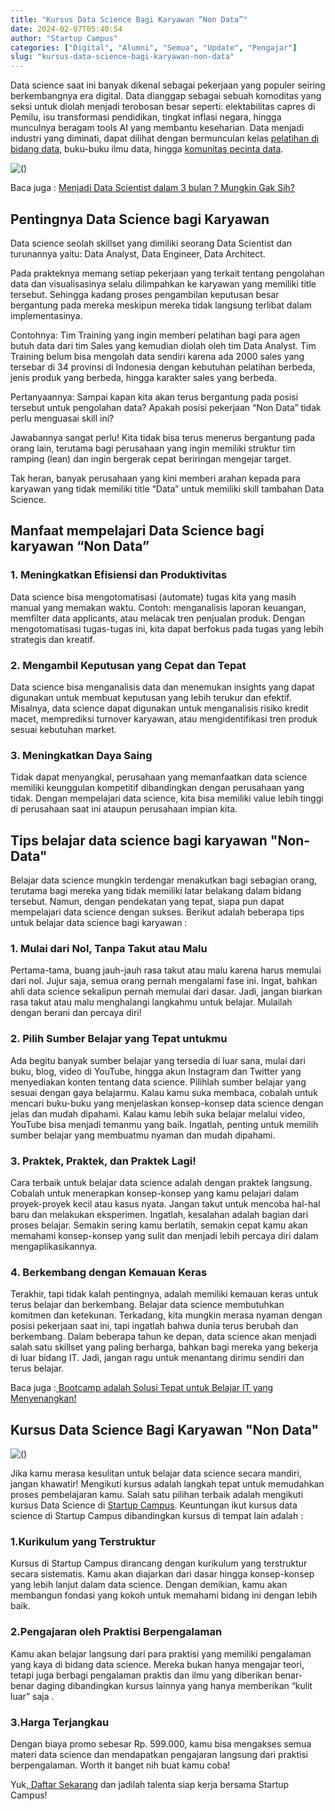 ```yaml
---
title: "Kursus Data Science Bagi Karyawan “Non Data”"
date: 2024-02-07T05:40:54
author: "Startup Campus"
categories: ["Digital", "Alumni", "Semua", "Update", "Pengajar"]
slug: "kursus-data-science-bagi-karyawan-non-data"
---
```


Data science saat ini banyak dikenal sebagai pekerjaan yang populer seiring berkembangnya era digital. Data dianggap sebagai sebuah komoditas yang seksi untuk diolah menjadi terobosan besar seperti: elektabilitas capres di Pemilu, isu transformasi pendidikan, tingkat inflasi negara, hingga munculnya beragam tools AI yang membantu keseharian. Data menjadi industri yang diminati, dapat dilihat dengan bermunculan kelas [pelatihan di bidang data](https://startupcampus.id/public-bootcamp/data-science), buku-buku ilmu data, hingga [komunitas pecinta data](https://docs.google.com/forms/d/e/1FAIpQLScmBmRYBQB8QCFcrkp21lyrDnwgkLODYvXHVjq6Za6EzVUGiQ/viewform).

![()](https://lh7-us.googleusercontent.com/UGSpoXWyruwaZWQ3X28ueD3D68Vy8BeZ0pJgMF2XoXobxsEiPGMweVtC0guwm_2bHN9v-P9onYNtKDRilVkTOpStlve2tONPLxiBOv3pnGIvxNh2Tli2jr-t18LMTLzaX4UkHLhxXbwwWoiKNhPcGn4)

Baca juga : [Menjadi Data Scientist dalam 3 bulan ? Mungkin Gak Sih?](https://startupcampus.id/blog/menjadi-data-scientist-hanya-dalam-3-bulan-mungkin-gak-sih/)

## Pentingnya Data Science bagi Karyawan 

Data science seolah skillset yang dimiliki seorang Data Scientist dan turunannya yaitu: Data Analyst, Data Engineer, Data Architect.

Pada prakteknya memang setiap pekerjaan yang terkait tentang pengolahan data dan visualisasinya selalu dilimpahkan ke karyawan yang memiliki title tersebut. Sehingga kadang proses pengambilan keputusan besar bergantung pada mereka meskipun mereka tidak langsung terlibat dalam implementasinya. 

Contohnya: Tim Training yang ingin memberi pelatihan bagi para agen butuh data dari tim Sales yang kemudian diolah oleh tim Data Analyst. Tim Training belum bisa mengolah data sendiri karena ada 2000 sales yang tersebar di 34 provinsi di Indonesia dengan kebutuhan pelatihan berbeda, jenis produk yang berbeda, hingga karakter sales yang berbeda.

Pertanyaannya: Sampai kapan kita akan terus bergantung pada posisi tersebut untuk pengolahan data? Apakah posisi pekerjaan “Non Data” tidak perlu menguasai skill ini?

Jawabannya sangat perlu! Kita tidak bisa terus menerus bergantung pada orang lain, terutama bagi perusahaan yang ingin memiliki struktur tim ramping (lean) dan ingin bergerak cepat beriringan mengejar target.

Tak heran, banyak perusahaan yang kini memberi arahan kepada para karyawan yang tidak memiliki title “Data” untuk memiliki skill tambahan Data Science.

## Manfaat mempelajari Data Science bagi karyawan “Non Data”

### 1. Meningkatkan Efisiensi dan Produktivitas

Data science bisa mengotomatisasi (automate) tugas kita yang masih manual yang memakan waktu. Contoh: menganalisis laporan keuangan, memfilter data applicants, atau melacak tren penjualan produk. Dengan mengotomatisasi tugas-tugas ini, kita dapat berfokus pada tugas yang lebih strategis dan kreatif.

### 2. Mengambil Keputusan yang Cepat dan Tepat

Data science bisa menganalisis data dan menemukan insights yang dapat digunakan untuk membuat keputusan yang lebih terukur dan efektif. Misalnya, data science dapat digunakan untuk menganalisis risiko kredit macet, memprediksi turnover karyawan, atau mengidentifikasi tren produk sesuai kebutuhan market.

### 3. Meningkatkan Daya Saing

Tidak dapat menyangkal, perusahaan yang memanfaatkan data science memiliki keunggulan kompetitif dibandingkan dengan perusahaan yang tidak. Dengan mempelajari data science, kita bisa memiliki value lebih tinggi di perusahaan saat ini ataupun perusahaan impian kita.

## Tips belajar data science bagi karyawan "Non-Data"

Belajar data science mungkin terdengar menakutkan bagi sebagian orang, terutama bagi mereka yang tidak memiliki latar belakang dalam bidang tersebut. Namun, dengan pendekatan yang tepat, siapa pun dapat mempelajari data science dengan sukses. Berikut adalah beberapa tips untuk belajar data science bagi karyawan : 

### 1. Mulai dari Nol, Tanpa Takut atau Malu

Pertama-tama, buang jauh-jauh rasa takut atau malu karena harus memulai dari nol. Jujur saja, semua orang pernah mengalami fase ini. Ingat, bahkan ahli data science sekalipun pernah memulai dari dasar. Jadi, jangan biarkan rasa takut atau malu menghalangi langkahmu untuk belajar. Mulailah dengan berani dan percaya diri!

### 2. Pilih Sumber Belajar yang Tepat untukmu

Ada begitu banyak sumber belajar yang tersedia di luar sana, mulai dari buku, blog, video di YouTube, hingga akun Instagram dan Twitter yang menyediakan konten tentang data science. Pilihlah sumber belajar yang sesuai dengan gaya belajarmu. Kalau kamu suka membaca, cobalah untuk mencari buku-buku yang menjelaskan konsep-konsep data science dengan jelas dan mudah dipahami. Kalau kamu lebih suka belajar melalui video, YouTube bisa menjadi temanmu yang baik. Ingatlah, penting untuk memilih sumber belajar yang membuatmu nyaman dan mudah dipahami.

### 3. Praktek, Praktek, dan Praktek Lagi!

Cara terbaik untuk belajar data science adalah dengan praktek langsung. Cobalah untuk menerapkan konsep-konsep yang kamu pelajari dalam proyek-proyek kecil atau kasus nyata. Jangan takut untuk mencoba hal-hal baru dan melakukan eksperimen. Ingatlah, kesalahan adalah bagian dari proses belajar. Semakin sering kamu berlatih, semakin cepat kamu akan memahami konsep-konsep yang sulit dan menjadi lebih percaya diri dalam mengaplikasikannya.

### 4. Berkembang dengan Kemauan Keras

Terakhir, tapi tidak kalah pentingnya, adalah memiliki kemauan keras untuk terus belajar dan berkembang. Belajar data science membutuhkan komitmen dan ketekunan. Terkadang, kita mungkin merasa nyaman dengan posisi pekerjaan saat ini, tapi ingatlah bahwa dunia terus berubah dan berkembang. Dalam beberapa tahun ke depan, data science akan menjadi salah satu skillset yang paling berharga, bahkan bagi mereka yang bekerja di luar bidang IT. Jadi, jangan ragu untuk menantang dirimu sendiri dan terus belajar.

Baca juga :[ Bootcamp adalah Solusi Tepat untuk Belajar IT yang Menyenangkan!](https://www.startupcampus.id/blog/bootcamp-adalah-solusi-tepat-untuk-belajar-it-yang-menyenangkan/?_ga=2.39714533.773080276.1707115598-1894293250.1702440482)

## Kursus Data Science Bagi Karyawan "Non Data"

![()](/uploads/2024/02/public-bootcamp-data-science.png)

Jika kamu merasa kesulitan untuk belajar data science secara mandiri, jangan khawatir! Mengikuti kursus adalah langkah tepat untuk memudahkan proses pembelajaran kamu. Salah satu pilihan terbaik adalah mengikuti kursus Data Science di [Startup Campus](https://startupcampus.id/). Keuntungan ikut kursus data science di Startup Campus dibandingkan kursus di tempat lain adalah : 

### 1.Kurikulum yang Terstruktur

Kursus di Startup Campus dirancang dengan kurikulum yang terstruktur secara sistematis. Kamu akan diajarkan dari dasar hingga konsep-konsep yang lebih lanjut dalam data science. Dengan demikian, kamu akan membangun fondasi yang kokoh untuk memahami bidang ini dengan lebih baik.

### 2.Pengajaran oleh Praktisi Berpengalaman

Kamu akan belajar langsung dari para praktisi yang memiliki pengalaman yang kaya di bidang data science. Mereka bukan hanya mengajar teori, tetapi juga berbagi pengalaman praktis dan ilmu yang diberikan benar-benar daging dibandingkan kursus lainnya yang hanya memberikan “kulit luar” saja . 

### 3.Harga Terjangkau

Dengan biaya promo sebesar Rp. 599.000, kamu bisa mengakses semua materi data science dan mendapatkan pengajaran langsung dari praktisi berpengalaman. Worth it banget nih buat kamu coba! 

Yuk,[ Daftar Sekarang](https://startupcampus.id/daftar/bootcamp-public) dan jadilah talenta siap kerja bersama Startup Campus!